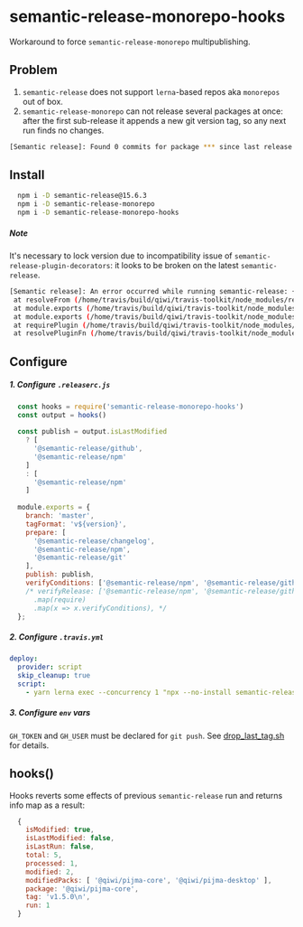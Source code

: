 # semantic-release-monorepo-hooks
Workaround to force `semantic-release-monorepo` multipublishing.

## Problem
1) `semantic-release` does not support `lerna`-based repos aka `monorepos` out of box.
2) `semantic-release-monorepo` can not release several packages at once: after the first sub-release it appends a new git version tag, so any next run finds no changes.
```bash
[Semantic release]: Found 0 commits for package *** since last release
``` 

## Install
```bash
  npm i -D semantic-release@15.6.3
  npm i -D semantic-release-monorepo
  npm i -D semantic-release-monorepo-hooks
```
##### Note
It's necessary to lock version due to incompatibility issue of `semantic-release-plugin-decorators`: it looks to be broken on the latest `semantic-release`.
```bash
[Semantic release]: An error occurred while running semantic-release: { TypeError: Expected `moduleId` to be of type `string`, got `object`
 at resolveFrom (/home/travis/build/qiwi/travis-toolkit/node_modules/resolve-from/index.js:11:9)
 at module.exports (/home/travis/build/qiwi/travis-toolkit/node_modules/resolve-from/index.js:34:41)
 at module.exports (/home/travis/build/qiwi/travis-toolkit/node_modules/import-from/index.js:4:49)
 at requirePlugin (/home/travis/build/qiwi/travis-toolkit/node_modules/semantic-release-plugin-decorators/src/index.js:4:33)
 at resolvePluginFn (/home/travis/build/qiwi/travis-toolkit/node_modules/semantic-release-plugin-decorators/src/index.js:18:18)
```

## Configure
##### 1. Configure `.releaserc.js`
```javascript
  const hooks = require('semantic-release-monorepo-hooks')
  const output = hooks()
  
  const publish = output.isLastModified
    ? [
      '@semantic-release/github',
      '@semantic-release/npm'
    ]
    : [
      '@semantic-release/npm'
    ]
  
  module.exports = {
    branch: 'master',
    tagFormat: 'v${version}',
    prepare: [
      '@semantic-release/changelog',
      '@semantic-release/npm',
      '@semantic-release/git'
    ],
    publish: publish,
    verifyConditions: ['@semantic-release/npm', '@semantic-release/github'],
    /* verifyRelease: ['@semantic-release/npm', '@semantic-release/github']
      .map(require)
      .map(x => x.verifyConditions), */
  };
```

##### 2. Configure `.travis.yml`
```yaml
deploy:
  provider: script
  skip_cleanup: true
  script:
    - yarn lerna exec --concurrency 1 "npx --no-install semantic-release -e semantic-release-monorepo"
```

##### 3. Configure `env` vars
`GH_TOKEN` and `GH_USER` must be declared for `git push`. See [drop_last_tag.sh](./src/drop_last_tag.sh) for details.

## hooks()
Hooks reverts some effects of previous `semantic-release` run and returns info map as a result:
```javascript
  {
    isModified: true,
    isLastModified: false,
    isLastRun: false,
    total: 5,
    processed: 1,
    modified: 2,
    modifiedPacks: [ '@qiwi/pijma-core', '@qiwi/pijma-desktop' ],
    package: '@qiwi/pijma-core',
    tag: 'v1.5.0\n',
    run: 1
  }
```